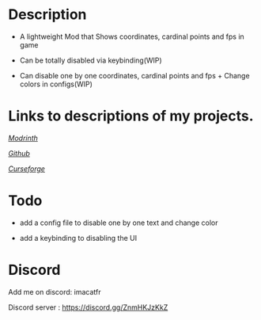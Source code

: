 # Description

* A lightweight Mod that Shows coordinates, cardinal points and fps in game

* Can be totally disabled via keybinding(WIP)

* Can disable one by one coordinates, cardinal points and fps + Change colors in configs(WIP)

# Links to descriptions of my projects.

[*Modrinth*](https://modrinth.com/my-coordinates-mod)

[*Github*](https://github.com/quentin452/MyCoordinatesMod)

[*Curseforge*](https://legacy.curseforge.com/minecraft/mc-mods/my-coordinates-mod)

# Todo

* add a config file to disable one by one text and change color

* add a keybinding to disabling the UI

# Discord

Add me on discord: imacatfr

Discord server : https://discord.gg/ZnmHKJzKkZ
